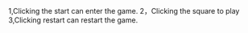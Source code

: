 ﻿1,Clicking the start can enter the game.
2，Clicking the square to play
3,Clicking restart can restart the game.